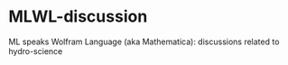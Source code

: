 # MLWL-discussion
ML speaks Wolfram Language (aka Mathematica): discussions related to hydro-science
